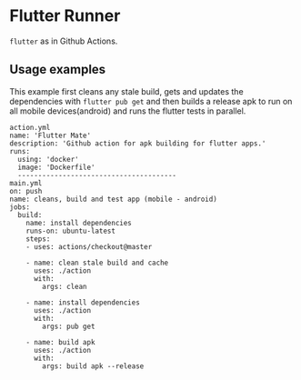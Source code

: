 # Flutter Runner

`flutter` as in Github Actions.

## Usage examples

This example first cleans any stale build, gets and updates the dependencies with `flutter pub get` and then
builds a release apk to run on all mobile devices(android) and runs the flutter tests in parallel.

```
action.yml
name: 'Flutter Mate'
description: 'Github action for apk building for flutter apps.'
runs:
  using: 'docker'
  image: 'Dockerfile'
  ---------------------------------------
main.yml
on: push
name: cleans, build and test app (mobile - android)
jobs:
  build:
    name: install dependencies
    runs-on: ubuntu-latest
    steps:
    - uses: actions/checkout@master

    - name: clean stale build and cache
      uses: ./action
      with:
        args: clean

    - name: install dependencies
      uses: ./action
      with:
        args: pub get

    - name: build apk
      uses: ./action
      with:
        args: build apk --release
```
